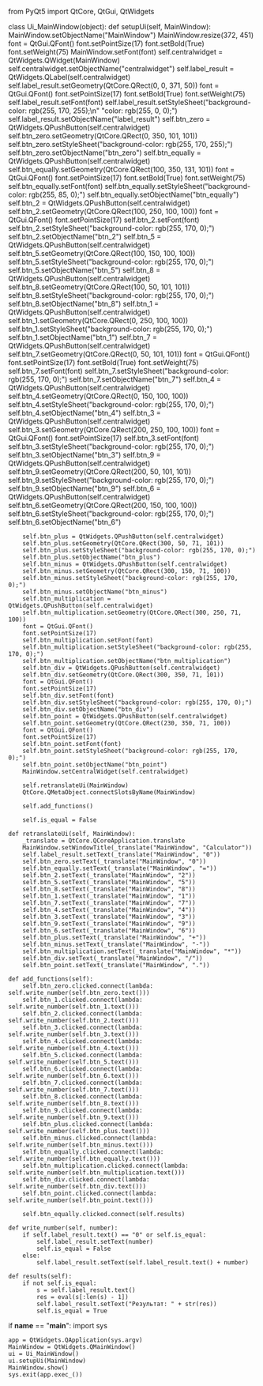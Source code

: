 from PyQt5 import QtCore, QtGui, QtWidgets


class Ui_MainWindow(object):
    def setupUi(self, MainWindow):
        MainWindow.setObjectName("MainWindow")
        MainWindow.resize(372, 451)
        font = QtGui.QFont()
        font.setPointSize(17)
        font.setBold(True)
        font.setWeight(75)
        MainWindow.setFont(font)
        self.centralwidget = QtWidgets.QWidget(MainWindow)
        self.centralwidget.setObjectName("centralwidget")
        self.label_result = QtWidgets.QLabel(self.centralwidget)
        self.label_result.setGeometry(QtCore.QRect(0, 0, 371, 50))
        font = QtGui.QFont()
        font.setPointSize(17)
        font.setBold(True)
        font.setWeight(75)
        self.label_result.setFont(font)
        self.label_result.setStyleSheet("background-color: rgb(255, 170, 255);\n"
                                        "color: rgb(255, 0, 0);")
        self.label_result.setObjectName("label_result")
        self.btn_zero = QtWidgets.QPushButton(self.centralwidget)
        self.btn_zero.setGeometry(QtCore.QRect(0, 350, 101, 101))
        self.btn_zero.setStyleSheet("background-color: rgb(255, 170, 255);")
        self.btn_zero.setObjectName("btn_zero")
        self.btn_equally = QtWidgets.QPushButton(self.centralwidget)
        self.btn_equally.setGeometry(QtCore.QRect(100, 350, 131, 101))
        font = QtGui.QFont()
        font.setPointSize(17)
        font.setBold(True)
        font.setWeight(75)
        self.btn_equally.setFont(font)
        self.btn_equally.setStyleSheet("background-color: rgb(255, 85, 0);")
        self.btn_equally.setObjectName("btn_equally")
        self.btn_2 = QtWidgets.QPushButton(self.centralwidget)
        self.btn_2.setGeometry(QtCore.QRect(100, 250, 100, 100))
        font = QtGui.QFont()
        font.setPointSize(17)
        self.btn_2.setFont(font)
        self.btn_2.setStyleSheet("background-color: rgb(255, 170, 0);")
        self.btn_2.setObjectName("btn_2")
        self.btn_5 = QtWidgets.QPushButton(self.centralwidget)
        self.btn_5.setGeometry(QtCore.QRect(100, 150, 100, 100))
        self.btn_5.setStyleSheet("background-color: rgb(255, 170, 0);")
        self.btn_5.setObjectName("btn_5")
        self.btn_8 = QtWidgets.QPushButton(self.centralwidget)
        self.btn_8.setGeometry(QtCore.QRect(100, 50, 101, 101))
        self.btn_8.setStyleSheet("background-color: rgb(255, 170, 0);")
        self.btn_8.setObjectName("btn_8")
        self.btn_1 = QtWidgets.QPushButton(self.centralwidget)
        self.btn_1.setGeometry(QtCore.QRect(0, 250, 100, 100))
        self.btn_1.setStyleSheet("background-color: rgb(255, 170, 0);")
        self.btn_1.setObjectName("btn_1")
        self.btn_7 = QtWidgets.QPushButton(self.centralwidget)
        self.btn_7.setGeometry(QtCore.QRect(0, 50, 101, 101))
        font = QtGui.QFont()
        font.setPointSize(17)
        font.setBold(True)
        font.setWeight(75)
        self.btn_7.setFont(font)
        self.btn_7.setStyleSheet("background-color: rgb(255, 170, 0);")
        self.btn_7.setObjectName("btn_7")
        self.btn_4 = QtWidgets.QPushButton(self.centralwidget)
        self.btn_4.setGeometry(QtCore.QRect(0, 150, 100, 100))
        self.btn_4.setStyleSheet("background-color: rgb(255, 170, 0);")
        self.btn_4.setObjectName("btn_4")
        self.btn_3 = QtWidgets.QPushButton(self.centralwidget)
        self.btn_3.setGeometry(QtCore.QRect(200, 250, 100, 100))
        font = QtGui.QFont()
        font.setPointSize(17)
        self.btn_3.setFont(font)
        self.btn_3.setStyleSheet("background-color: rgb(255, 170, 0);")
        self.btn_3.setObjectName("btn_3")
        self.btn_9 = QtWidgets.QPushButton(self.centralwidget)
        self.btn_9.setGeometry(QtCore.QRect(200, 50, 101, 101))
        self.btn_9.setStyleSheet("background-color: rgb(255, 170, 0);")
        self.btn_9.setObjectName("btn_9")
        self.btn_6 = QtWidgets.QPushButton(self.centralwidget)
        self.btn_6.setGeometry(QtCore.QRect(200, 150, 100, 100))
        self.btn_6.setStyleSheet("background-color: rgb(255, 170, 0);")
        self.btn_6.setObjectName("btn_6")

        self.btn_plus = QtWidgets.QPushButton(self.centralwidget)
        self.btn_plus.setGeometry(QtCore.QRect(300, 50, 71, 101))
        self.btn_plus.setStyleSheet("background-color: rgb(255, 170, 0);")
        self.btn_plus.setObjectName("btn_plus")
        self.btn_minus = QtWidgets.QPushButton(self.centralwidget)
        self.btn_minus.setGeometry(QtCore.QRect(300, 150, 71, 100))
        self.btn_minus.setStyleSheet("background-color: rgb(255, 170, 0);")
        self.btn_minus.setObjectName("btn_minus")
        self.btn_multiplication = QtWidgets.QPushButton(self.centralwidget)
        self.btn_multiplication.setGeometry(QtCore.QRect(300, 250, 71, 100))
        font = QtGui.QFont()
        font.setPointSize(17)
        self.btn_multiplication.setFont(font)
        self.btn_multiplication.setStyleSheet("background-color: rgb(255, 170, 0);")
        self.btn_multiplication.setObjectName("btn_multiplication")
        self.btn_div = QtWidgets.QPushButton(self.centralwidget)
        self.btn_div.setGeometry(QtCore.QRect(300, 350, 71, 101))
        font = QtGui.QFont()
        font.setPointSize(17)
        self.btn_div.setFont(font)
        self.btn_div.setStyleSheet("background-color: rgb(255, 170, 0);")
        self.btn_div.setObjectName("btn_div")
        self.btn_point = QtWidgets.QPushButton(self.centralwidget)
        self.btn_point.setGeometry(QtCore.QRect(230, 350, 71, 100))
        font = QtGui.QFont()
        font.setPointSize(17)
        self.btn_point.setFont(font)
        self.btn_point.setStyleSheet("background-color: rgb(255, 170, 0);")
        self.btn_point.setObjectName("btn_point")
        MainWindow.setCentralWidget(self.centralwidget)

        self.retranslateUi(MainWindow)
        QtCore.QMetaObject.connectSlotsByName(MainWindow)

        self.add_functions()

        self.is_equal = False

    def retranslateUi(self, MainWindow):
        _translate = QtCore.QCoreApplication.translate
        MainWindow.setWindowTitle(_translate("MainWindow", "Calculator"))
        self.label_result.setText(_translate("MainWindow", "0"))
        self.btn_zero.setText(_translate("MainWindow", "0"))
        self.btn_equally.setText(_translate("MainWindow", "="))
        self.btn_2.setText(_translate("MainWindow", "2"))
        self.btn_5.setText(_translate("MainWindow", "5"))
        self.btn_8.setText(_translate("MainWindow", "8"))
        self.btn_1.setText(_translate("MainWindow", "1"))
        self.btn_7.setText(_translate("MainWindow", "7"))
        self.btn_4.setText(_translate("MainWindow", "4"))
        self.btn_3.setText(_translate("MainWindow", "3"))
        self.btn_9.setText(_translate("MainWindow", "9"))
        self.btn_6.setText(_translate("MainWindow", "6"))
        self.btn_plus.setText(_translate("MainWindow", "+"))
        self.btn_minus.setText(_translate("MainWindow", "-"))
        self.btn_multiplication.setText(_translate("MainWindow", "*"))
        self.btn_div.setText(_translate("MainWindow", "/"))
        self.btn_point.setText(_translate("MainWindow", "."))

    def add_functions(self):
        self.btn_zero.clicked.connect(lambda: self.write_number(self.btn_zero.text()))
        self.btn_1.clicked.connect(lambda: self.write_number(self.btn_1.text()))
        self.btn_2.clicked.connect(lambda: self.write_number(self.btn_2.text()))
        self.btn_3.clicked.connect(lambda: self.write_number(self.btn_3.text()))
        self.btn_4.clicked.connect(lambda: self.write_number(self.btn_4.text()))
        self.btn_5.clicked.connect(lambda: self.write_number(self.btn_5.text()))
        self.btn_6.clicked.connect(lambda: self.write_number(self.btn_6.text()))
        self.btn_7.clicked.connect(lambda: self.write_number(self.btn_7.text()))
        self.btn_8.clicked.connect(lambda: self.write_number(self.btn_8.text()))
        self.btn_9.clicked.connect(lambda: self.write_number(self.btn_9.text()))
        self.btn_plus.clicked.connect(lambda: self.write_number(self.btn_plus.text()))
        self.btn_minus.clicked.connect(lambda: self.write_number(self.btn_minus.text()))
        self.btn_equally.clicked.connect(lambda: self.write_number(self.btn_equally.text()))
        self.btn_multiplication.clicked.connect(lambda: self.write_number(self.btn_multiplication.text()))
        self.btn_div.clicked.connect(lambda: self.write_number(self.btn_div.text()))
        self.btn_point.clicked.connect(lambda: self.write_number(self.btn_point.text()))

        self.btn_equally.clicked.connect(self.results)

    def write_number(self, number):
        if self.label_result.text() == "0" or self.is_equal:
            self.label_result.setText(number)
            self.is_equal = False
        else:
            self.label_result.setText(self.label_result.text() + number)

    def results(self):
        if not self.is_equal:
            s = self.label_result.text()
            res = eval(s[:len(s) - 1])
            self.label_result.setText("Результат: " + str(res))
            self.is_equal = True


if __name__ == "__main__":
    import sys

    app = QtWidgets.QApplication(sys.argv)
    MainWindow = QtWidgets.QMainWindow()
    ui = Ui_MainWindow()
    ui.setupUi(MainWindow)
    MainWindow.show()
    sys.exit(app.exec_())

